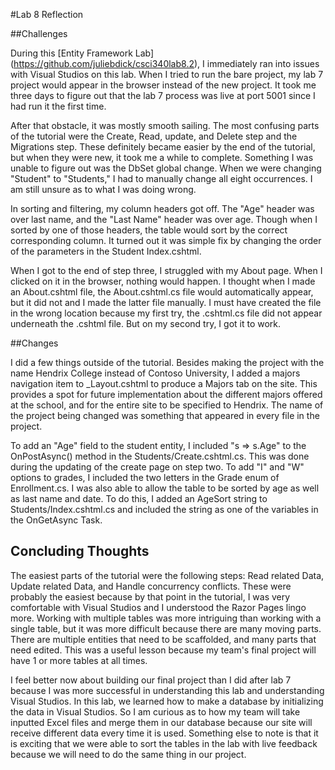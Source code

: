 #Lab 8 Reflection

##Challenges

During this [Entity Framework Lab] (https://github.com/juliebdick/csci340lab8.2), I immediately ran into issues with Visual Studios on this lab. When I tried to run the bare project, my lab 7 project would appear in the browser instead of the new project. It took me three days to figure out that the lab 7 process was live at port 5001 since I had run it the first time.

After that obstacle, it was mostly smooth sailing. The most confusing parts of the tutorial were the Create, Read, update, and Delete step and the Migrations step. These definitely became easier by the end of the tutorial, but when they were new, it took me a while to complete. Something I was unable to figure out was the DbSet global change. When we were changing "Student" to "Students," I had to manually change all eight occurrences. I am still unsure as to what I was doing wrong.

In sorting and filtering, my column headers got off. The "Age" header was over last name, and the "Last Name" header was over age. Though when I sorted by one of those headers, the table would sort by the correct corresponding column. It turned out it was simple fix by changing the order of the parameters in the Student Index.cshtml.

When I got to the end of step three, I struggled with my About page. When I clicked on it in the browser, nothing would happen. I thought when I made an About.cshtml file, the About.cshtml.cs file would automatically appear, but it did not and I made the latter file manually. I must have created the file in the wrong location because my first try, the .cshtml.cs file did not appear underneath the .cshtml file. But on my second try, I got it to work.


##Changes

I did a few things outside of the tutorial. Besides making the project with the name Hendrix College instead of Contoso University, I added a majors navigation item to _Layout.cshtml to produce a Majors tab on the site. This provides a spot for future implementation about the different majors offered at the school, and for the entire site to be specified to Hendrix. The name of the project being changed was something that appeared in every file in the project.

To add an "Age" field to the student entity, I included "s => s.Age" to the OnPostAsync() method in the Students/Create.cshtml.cs. This was done during the updating of the create page on step two.
To add "I" and "W" options to grades, I included the two letters in the Grade enum of Enrollment.cs.
I was also able to allow the table to be sorted by age as well as last name and date. To do this, I added an AgeSort string to Students/Index.cshtml.cs and included the string as one of the variables in the OnGetAsync Task.


## Concluding Thoughts

The easiest parts of the tutorial were the following steps: Read related Data, Update related Data, and Handle concurrency conflicts. These were probably the easiest because by that point in the tutorial, I was very comfortable with Visual Studios and I understood the Razor Pages lingo more. Working with multiple tables was more intriguing than working with a single table, but it was more difficult because there are many moving parts. There are multiple entities that need to be scaffolded, and many parts that need edited. This was a useful lesson because my team's final project will have 1 or more tables at all times.

I feel better now about building our final project than I did after lab 7 because I was more successful in understanding this lab and understanding Visual Studios. In this lab, we learned how to make a database by initializing the data in Visual Studios. So I am curious as to how my team will take inputted Excel files and merge them in our database because our site will receive different data every time it is used. Something else to note is that it is exciting that we were able to sort the tables in the lab with live feedback because we will need to do the same thing in our project.
